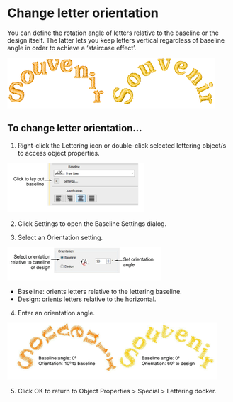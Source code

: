 # Change letter orientation

You can define the rotation angle of letters relative to the baseline or the design itself. The latter lets you keep letters vertical regardless of baseline angle in order to achieve a ‘staircase effect’.

![lettering_edit00122.png](assets/lettering_edit00122.png)

## To change letter orientation...

1. Right-click the Lettering icon or double-click selected lettering object/s to access object properties.

![lettering_edit00123.png](assets/lettering_edit00123.png)

2. Click Settings to open the Baseline Settings dialog.

3. Select an Orientation setting.

![lettering_edit00126.png](assets/lettering_edit00126.png)

- Baseline: orients letters relative to the lettering baseline.
- Design: orients letters relative to the horizontal.

4. Enter an orientation angle.

![lettering_edit00129.png](assets/lettering_edit00129.png)

5. Click OK to return to Object Properties > Special > Lettering docker.
